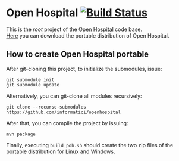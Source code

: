 # Open Hospital [![Build Status](https://travis-ci.org/informatici/openhospital.svg?branch=master)](https://travis-ci.org/informatici/openhospital)

This is the *root* project of the [Open Hospital][openhospital] code base.  
[Here][releases] you can download the portable distribution of Open Hospital.

## How to create Open Hospital portable

After git-cloning this project, to initialize the submodules, issue:

    git submodule init
    git submodule update

Alternatively, you can git-clone all modules recursively:

    git clone --recurse-submodules https://github.com/informatici/openhospital

After that, you can compile the project by issuing:

    mvn package

Finally, executing `build_poh.sh` should create the two zip files
of the portable distribution for Linux and Windows.


 [openhospital]: https://www.open-hospital.org/
 [releases]: https://github.com/informatici/openhospital/releases
